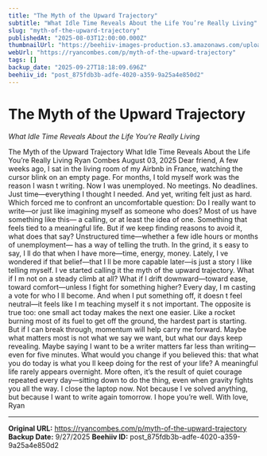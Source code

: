 ```yaml
---
title: "The Myth of the Upward Trajectory"
subtitle: "What Idle Time Reveals About the Life You’re Really Living"
slug: "myth-of-the-upward-trajectory"
publishedAt: "2025-08-03T12:00:00.000Z"
thumbnailUrl: "https://beehiiv-images-production.s3.amazonaws.com/uploads/asset/file/f56c92e8-2cae-4395-87ba-1a6bd19337db/Myth_of_the_Upward_Trajectory.png?t=1754734368"
webUrl: "https://ryancombes.com/p/myth-of-the-upward-trajectory"
tags: []
backup_date: "2025-09-27T18:18:09.696Z"
beehiiv_id: "post_875fdb3b-adfe-4020-a359-9a25a4e850d2"
---
```


# The Myth of the Upward Trajectory

*What Idle Time Reveals About the Life You’re Really Living*



The Myth of the Upward Trajectory What Idle Time Reveals About the Life You’re Really Living Ryan Combes August 03, 2025 Dear friend, A few weeks ago, I sat in the living room of my Airbnb in France, watching the cursor blink on an empty page. For months, I told myself work was the reason I wasn t writing. Now I was unemployed. No meetings. No deadlines. Just time—everything I thought I needed. And yet, writing felt just as hard. Which forced me to confront an uncomfortable question: Do I really want to write—or just like imagining myself as someone who does? Most of us have something like this— a calling, or at least the idea of one. Something that feels tied to a meaningful life. But if we keep finding reasons to avoid it, what does that say? Unstructured time—whether a few idle hours or months of unemployment— has a way of telling the truth. In the grind, it s easy to say, I ll do that when I have more—time, energy, money. Lately, I ve wondered if that belief—that I ll be more capable later—is just a story I like telling myself. I ve started calling it the myth of the upward trajectory. What if I m not on a steady climb at all? What if I drift downward—toward ease, toward comfort—unless I fight for something higher? Every day, I m casting a vote for who I ll become. And when I put something off, it doesn t feel neutral—it feels like I m teaching myself it s not important. The opposite is true too: one small act today makes the next one easier. Like a rocket burning most of its fuel to get off the ground, the hardest part is starting. But if I can break through, momentum will help carry me forward. Maybe what matters most is not what we say we want, but what our days keep revealing. Maybe saying I want to be a writer matters far less than writing—even for five minutes. What would you change if you believed this: that what you do today is what you ll keep doing for the rest of your life? A meaningful life rarely appears overnight. More often, it’s the result of quiet courage repeated every day—sitting down to do the thing, even when gravity fights you all the way. I close the laptop now. Not because I ve solved anything, but because I want to write again tomorrow. I hope you’re well. With love, Ryan

---

**Original URL:** https://ryancombes.com/p/myth-of-the-upward-trajectory
**Backup Date:** 9/27/2025
**Beehiiv ID:** post_875fdb3b-adfe-4020-a359-9a25a4e850d2
